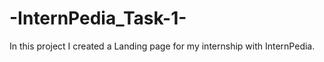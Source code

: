 # -InternPedia_Task-1-
In this project I created a Landing page for my internship with InternPedia.
